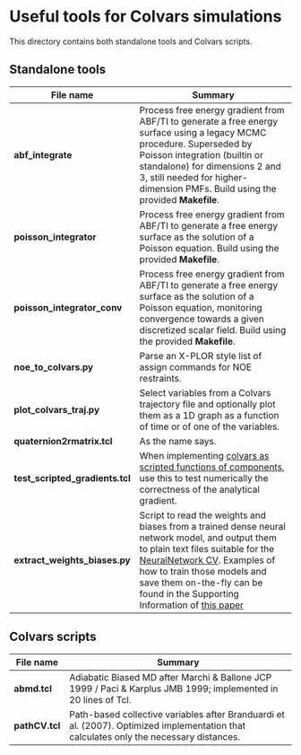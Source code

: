 # Useful tools for Colvars simulations

This directory contains both standalone tools and Colvars scripts.

## Standalone tools
| File name | Summary |
| ------------- | ------------- |
| **abf_integrate** | Process free energy gradient from ABF/TI to generate a free energy surface using a legacy MCMC procedure. Superseded by Poisson integration (builtin or standalone) for dimensions 2 and 3, still needed for higher-dimension PMFs. Build using the provided **Makefile**.|
| **poisson_integrator** | Process free energy gradient from ABF/TI to generate a free energy surface as the solution of a Poisson equation. Build using the provided **Makefile**.|
| **poisson_integrator_conv** | Process free energy gradient from ABF/TI to generate a free energy surface as the solution of a Poisson equation, monitoring convergence towards a given discretized scalar field. Build using the provided **Makefile**.|
| **noe_to_colvars.py** | Parse an X-PLOR style list of assign commands for NOE restraints.|
| **plot_colvars_traj.py** | Select variables from a Colvars trajectory file and optionally plot them as a 1D graph as a function of time or of one of the variables.|
| **quaternion2rmatrix.tcl** | As the name says.|
| **test_scripted_gradients.tcl** | When implementing [colvars as scripted functions of components](http://colvars.github.io/colvars-refman-namd/colvars-refman-namd.html#sec:colvar_scripted), use this to test numerically the correctness of the analytical gradient. |
| **extract_weights_biases.py** | Script to read the weights and biases from a trained dense neural network model, and output them to plain text files suitable for the [NeuralNetwork CV](http://colvars.github.io/colvars-refman-namd/colvars-refman-namd.html#sec:neuralnetwork). Examples of how to train those models and save them on-the-fly can be found in the Supporting Information of [this paper](https://pubs.acs.org/doi/abs/10.1021/acs.jcim.1c01010) |
## Colvars scripts

| File name | Summary |
| ------------- | ------------- |
| **abmd.tcl** | Adiabatic Biased MD after Marchi & Ballone JCP 1999 / Paci & Karplus JMB 1999; implemented in 20 lines of Tcl.|
| **pathCV.tcl** | Path-based collective variables after Branduardi et al. (2007). Optimized implementation that calculates only the necessary distances.|
